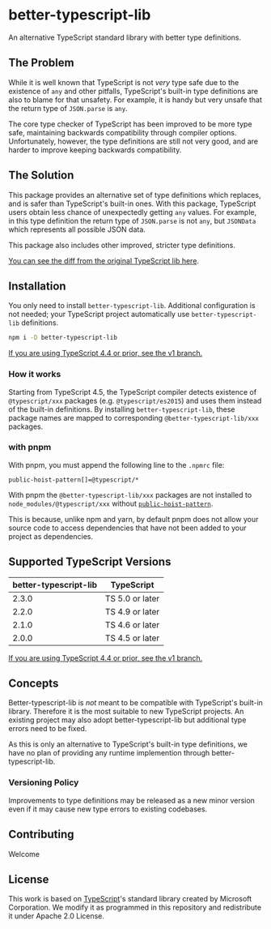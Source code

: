 # better-typescript-lib

An alternative TypeScript standard library with better type definitions.

## The Problem

While it is well known that TypeScript is not _very_ type safe due to the existence of `any` and other pitfalls, TypeScript's built-in type definitions are also to blame for that unsafety. For example, it is handy but very unsafe that the return type of `JSON.parse` is `any`.

The core type checker of TypeScript has been improved to be more type safe, maintaining backwards compatibility through compiler options. Unfortunately, however, the type definitions are still not very good, and are harder to improve keeping backwards compatibility.

## The Solution

This package provides an alternative set of type definitions which replaces, and is safer than TypeScript's built-in ones. With this package, TypeScript users obtain less chance of unexpectedly getting `any` values. For example, in this type definition the return type of `JSON.parse` is not `any`, but `JSONData` which represents all possible JSON data.

This package also includes other improved, stricter type definitions.

[You can see the diff from the original TypeScript lib here](./docs/diff.md).

## Installation

You only need to install `better-typescript-lib`. Additional configuration is not needed; your TypeScript project automatically use `better-typescript-lib` definitions.

```sh
npm i -D better-typescript-lib
```

[If you are using TypeScript 4.4 or prior, see the v1 branch.](https://github.com/uhyo/better-typescript-lib/tree/v1)

### How it works

Starting from TypeScript 4.5, the TypeScript compiler detects existence of `@typescript/xxx` packages (e.g. `@typescript/es2015`) and uses them instead of the built-in definitions. By installing `better-typescript-lib`, these package names are mapped to corresponding `@better-typescript-lib/xxx` packages.

### with pnpm

With pnpm, you must append the following line to the `.npmrc` file:

```properties
public-hoist-pattern[]=@typescript/*
```

With pnpm the `@better-typescript-lib/xxx` packages are not installed to `node_modules/@typescript/xxx` without [`public-hoist-pattern`](https://pnpm.io/npmrc#public-hoist-pattern).

This is because, unlike npm and yarn, by default pnpm does not allow your source code to access dependencies that have not been added to your project as dependencies.

## Supported TypeScript Versions

| better-typescript-lib | TypeScript      |
| --------------------- | --------------- |
| 2.3.0                 | TS 5.0 or later |
| 2.2.0                 | TS 4.9 or later |
| 2.1.0                 | TS 4.6 or later |
| 2.0.0                 | TS 4.5 or later |

[If you are using TypeScript 4.4 or prior, see the v1 branch.](https://github.com/uhyo/better-typescript-lib/tree/v1)

## Concepts

Better-typescript-lib is _not_ meant to be compatible with TypeScript's built-in library. Therefore it is the most suitable to new TypeScript projects. An existing project may also adopt better-typescript-lib but additional type errors need to be fixed.

As this is only an alternative to TypeScript's built-in type definitions, we have no plan of providing any runtime implemention through better-typescript-lib.

### Versioning Policy

Improvements to type definitions may be released as a new minor version even if it may cause new type errors to existing codebases.

## Contributing

Welcome

## License

This work is based on [TypeScript](https://github.com/microsoft/TypeScript)'s standard library created by Microsoft Corporation. We modify it as programmed in this repository and redistribute it under Apache 2.0 License.
